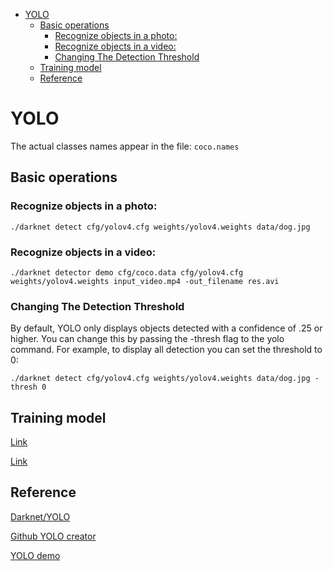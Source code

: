 <!--ts-->
   * [YOLO](#yolo)
      * [Basic operations](#basic-operations)
         * [Recognize objects in a photo:](#recognize-objects-in-a-photo)
         * [Recognize objects in a video:](#recognize-objects-in-a-video)
         * [Changing The Detection Threshold](#changing-the-detection-threshold)
      * [Training model](#training-model)
      * [Reference](#reference)

<!-- Added by: gil_diy, at: 2020-05-27T22:03+03:00 -->

<!--te-->


#  YOLO


The actual classes names appear in the file: `coco.names`

## Basic operations

### Recognize objects in a photo:
```
./darknet detect cfg/yolov4.cfg weights/yolov4.weights data/dog.jpg
```


### Recognize objects in a video:
```
./darknet detector demo cfg/coco.data cfg/yolov4.cfg weights/yolov4.weights input_video.mp4 -out_filename res.avi
```


### Changing The Detection Threshold

By default, YOLO only displays objects detected with a confidence of .25 or higher. You can change this by passing the -thresh <val> flag to the yolo command. For example, to display all detection you can set the threshold to 0:

```
./darknet detect cfg/yolov4.cfg weights/yolov4.weights data/dog.jpg -thresh 0
```

## Training model

[Link](https://machinelearningmastery.com/how-to-perform-object-detection-with-yolov3-in-keras/)

[Link](https://blog.paperspace.com/how-to-implement-a-yolo-object-detector-in-pytorch/)


## Reference

[Darknet/YOLO](https://pjreddie.com/darknet/)

[Github YOLO creator](https://github.com/pjreddie)

[YOLO demo](https://robocademy.com/2020/05/01/a-gentle-introduction-to-yolo-v4-for-object-detection-in-ubuntu-20-04/)
